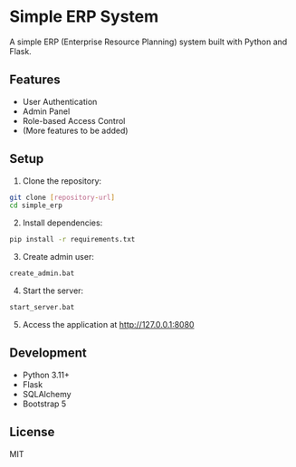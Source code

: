 # Simple ERP System

A simple ERP (Enterprise Resource Planning) system built with Python and Flask.

## Features

- User Authentication
- Admin Panel
- Role-based Access Control
- (More features to be added)

## Setup

1. Clone the repository:
```bash
git clone [repository-url]
cd simple_erp
```

2. Install dependencies:
```bash
pip install -r requirements.txt
```

3. Create admin user:
```bash
create_admin.bat
```

4. Start the server:
```bash
start_server.bat
```

5. Access the application at http://127.0.0.1:8080

## Development

- Python 3.11+
- Flask
- SQLAlchemy
- Bootstrap 5

## License

MIT
